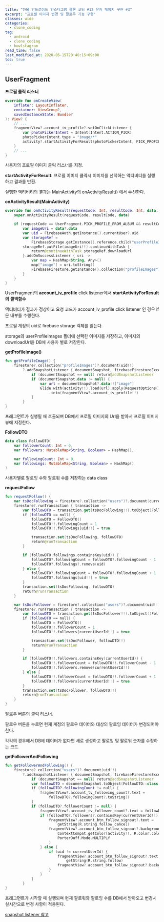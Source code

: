 ```yaml
---
title: "하울 안드로이드 인스타그램 클론 코딩 #12 유저 페이지 구현 #3"
excerpt: "프로필 이미지 변경 및 팔로우 기능 구현"
classes: wide
categories: 
  - clone_coding
tag:
  - android
  - clone_coding
  - howlstagram
read_time: false
last_modified_at: 2020-05-15T20:40:15+09:00
toc: true
---
```


## UserFragment

**프로필 클릭 리스너**

```kotlin
override fun onCreateView(
    inflater: LayoutInflater,
    container: ViewGroup?,
    savedInstanceState: Bundle?
): View? {
    // ...
    fragmentView?.account_iv_profile?.setOnClickListener {
        var photoPickerIntent = Intent(Intent.ACTION_PICK)
        photoPickerIntent.type = "image/*"
        activity?.startActivityForResult(photoPickerIntent, PICK_PROFILE_FROM_ALBUM)
    }
    // ...
}
```

사용자의 프로필 이미지 클릭 리스너를 지정.

**startActivityForResult**: 프로필 이미지 클릭시 이미지를 선택하는 액티비티를 실행하고 결과를 반환.

실행한 액티비티의 결과는 MainActivity의 onActivityResult() 에서 수신한다.



**onActivityResult(MainActivity)**

```kotlin
override fun onActivityResult(requestCode: Int, resultCode: Int, data: Intent?) {
    super.onActivityResult(requestCode, resultCode, data)

    if (requestCode == UserFragment.PICK_PROFILE_FROM_ALBUM && resultCode == Activity.RESULT_OK) {
        var imageUri = data?.data
        var uid = FirebaseAuth.getInstance().currentUser?.uid
        var storageRef =
            FirebaseStorage.getInstance().reference.child("userProfileImages").child(uid!!)
        storageRef.putFile(imageUri!!).continueWithTask {
            return@continueWithTask storageRef.downloadUrl
        }.addOnSuccessListener { uri ->
            var map = HashMap<String, Any>()
            map["image"] = uri.toString()
            FirebaseFirestore.getInstance().collection("profileImages").document(uid).set(map)
        }
    }
}
```

UserFragment의 **account_iv_profile** click listener에서 **startActivityForResult의** **콜백함수**

액티비티가 결과가 정상이고 요청 코드가 account_iv_profile click listener 인 경우 if 문 내부를 수행한다.

프로필 계정의 uid로 firebase storage 객체를 얻는다. 

storage의 userProfileImages 폴더에 선택한 이미지를 저장하고, 이미지의 downloadUrl을 DB에 사용자 별로 저장한다.



**getProfileImage()**

```kotlin
fun getProfileImage() {
    firestore?.collection("profileImages")?.document(uid!!)
        ?.addSnapshotListener { documentSnapshot, firebaseFirestoreException ->
            if (documentSnapshot == null) return@addSnapshotListener
            if (documentSnapshot.data != null) {
                var url = documentSnapshot?.data!!["image"]
                Glide.with(activity!!).load(url).apply(RequestOptions().circleCrop())
                    .into(fragmentView?.account_iv_profile!!)
            }
        }
}
```

프래그먼트가 실행될 때 호출되며 DB에서 프로필 이미지의 Url을 받아서 프로필 이미지 뷰에 지정한다.



**FollowDTO**

```kotlin
data class FollowDTO(
    var followerCount: Int = 0,
    var followers: MutableMap<String, Boolean> = HashMap(),

    var followingCount: Int = 0,
    var followings: MutableMap<String, Boolean> = HashMap()
)
```

사용자별로 팔로잉 수와 팔로워 수를 저장하는 data class



**requestFollow**

```kotlin
fun requestFollow() {
    var tsDocFollowing = firestore?.collection("users")?.document(currentUserId!!)
    firestore?.runTransaction { transaction ->
        var followDTO = transaction.get(tsDocFollowing!!).toObject(FollowDTO::class.java)
        if (followDTO == null) {
            followDTO = FollowDTO()
            followDTO!!.followingCount = 1
            followDTO!!.followings[uid!!] = true

            transaction.set(tsDocFollowing, followDTO)
            return@runTransaction
        }

        if (followDTO.followings.containsKey(uid)) {
            followDTO?.followingCount = followDTO?.followingCount - 1
            followDTO?.followings?.remove(uid)
        } else {
            followDTO?.followingCount = followDTO?.followingCount + 1
            followDTO?.followings[uid!!] = true
        }
        transaction.set(tsDocFollowing, followDTO)
        return@runTransaction
    }

    var tsDocFollower = firestore?.collection("users")?.document(uid!!)
    firestore?.runTransaction { transaction ->
        var followDTO = transaction.get(tsDocFollower!!).toObject((FollowDTO::class.java))
        if (followDTO == null) {
            followDTO = FollowDTO()
            followDTO!!.followerCount = 1
            followDTO!!.followers[currentUserId!!] = true

            transaction.set(tsDocFollower, followDTO!!)
            return@runTransaction
        }

        if (followDTO!!.followers.containsKey(currentUserId)) {
            followDTO!!.followerCount = followDTO!!.followerCount - 1
            followDTO!!.followers.remove(currentUserId!!)
        } else {
            followDTO!!.followerCount = followDTO!!.followerCount + 1
            followDTO!!.followers[currentUserId!!] = true
        }
        transaction.set(tsDocFollower, followDTO!!)
        return@runTransaction
    }
}
```

팔로우 버튼의 클릭 리스너.

팔로우 버튼을 누르면 현재 계정의 팔로우 데이터와 대상의 팔로잉 데이터가 변경되어야 한다.

각각의 경우에서 DB에 데이터가 없다면 새로 생성하고 팔로잉 및 팔로워 숫자를 수정하는 코드.



**getFollowerAndFollowing**

```kotlin
fun getFollowerAndFollowing() {
    firestore?.collection("users")?.document(uid!!)
        ?.addSnapshotListener { documentSnapshot, firebaseFirestoreException ->
            if (documentSnapshot == null) return@addSnapshotListener
            var followDTO = documentSnapshot.toObject(FollowDTO::class.java)
            if (followDTO?.followingCount != null) {
                fragmentView?.account_tv_following_count?.text =
                    followDTO?.followingCount?.toString()
            }
            if (followDTO?.followerCount != null) {
                fragmentView?.account_tv_follower_count?.text = followDTO?.followerCount?.toString()
                if (followDTO?.followers?.containsKey(currentUserId!!)) {
                    fragmentView?.account_btn_follow_signout?.text =
                        getString(R.string.follow_cancel)
                    fragmentView?.account_btn_follow_signout?.background?.setColorFilter(
                        ContextCompat.getColor(activity!!, R.color.colorLightGray),
                        PorterDuff.Mode.MULTIPLY
                    )
                } else {
                    if (uid != currentUserId) {
                        fragmentView?.account_btn_follow_signout?.text =
                            getString(R.string.follow)
                        fragmentView?.account_btn_follow_signout?.background?.colorFilter = null
                    }
                }
            }
        }
}
```

프래그먼트가 시작할 때 실행되며 현재 팔로워와 팔로잉 수를 DB에서 받아오고 변경시 실시간으로 변경 사항이 적용된다.

[snapshot listener 참고](https://firebase.google.com/docs/firestore/query-data/listen?hl=ko#kotlin)

